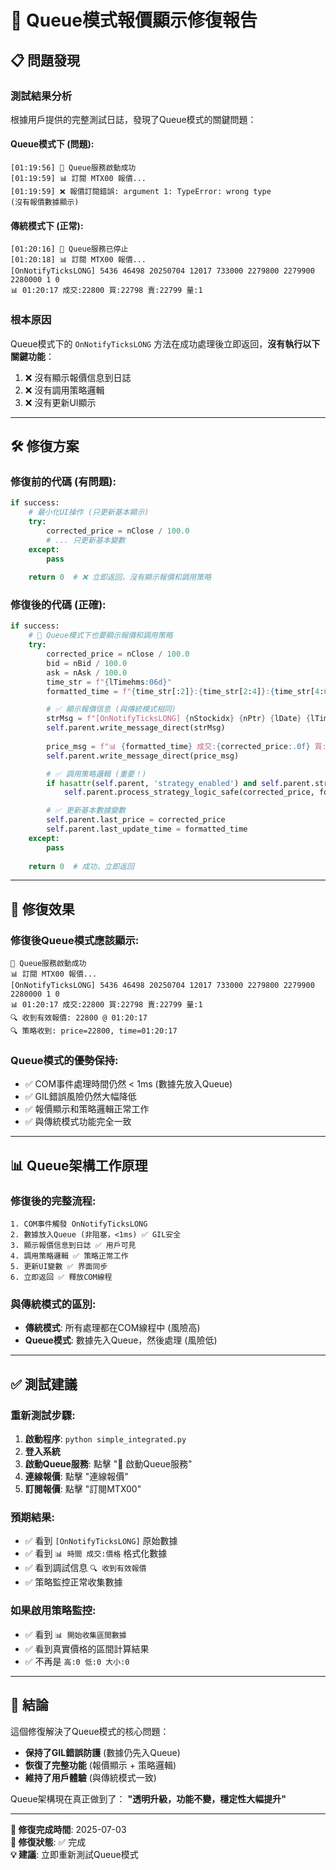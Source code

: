 # 🔧 Queue模式報價顯示修復報告

## 📋 **問題發現**

### **測試結果分析**
根據用戶提供的完整測試日誌，發現了Queue模式的關鍵問題：

#### **Queue模式下 (問題)**:
```
[01:19:56] 🚀 Queue服務啟動成功
[01:19:59] 📊 訂閱 MTX00 報價...
[01:19:59] ❌ 報價訂閱錯誤: argument 1: TypeError: wrong type
(沒有報價數據顯示)
```

#### **傳統模式下 (正常)**:
```
[01:20:16] 🛑 Queue服務已停止
[01:20:18] 📊 訂閱 MTX00 報價...
[OnNotifyTicksLONG] 5436 46498 20250704 12017 733000 2279800 2279900 2280000 1 0
📊 01:20:17 成交:22800 買:22798 賣:22799 量:1
```

### **根本原因**
Queue模式下的 `OnNotifyTicksLONG` 方法在成功處理後立即返回，**沒有執行以下關鍵功能**：
1. ❌ 沒有顯示報價信息到日誌
2. ❌ 沒有調用策略邏輯
3. ❌ 沒有更新UI顯示

---

## 🛠️ **修復方案**

### **修復前的代碼 (有問題)**:
```python
if success:
    # 最小化UI操作 (只更新基本顯示)
    try:
        corrected_price = nClose / 100.0
        # ... 只更新基本變數
    except:
        pass
    
    return 0  # ❌ 立即返回，沒有顯示報價和調用策略
```

### **修復後的代碼 (正確)**:
```python
if success:
    # 🔧 Queue模式下也要顯示報價和調用策略
    try:
        corrected_price = nClose / 100.0
        bid = nBid / 100.0
        ask = nAsk / 100.0
        time_str = f"{lTimehms:06d}"
        formatted_time = f"{time_str[:2]}:{time_str[2:4]}:{time_str[4:6]}"

        # ✅ 顯示報價信息 (與傳統模式相同)
        strMsg = f"[OnNotifyTicksLONG] {nStockidx} {nPtr} {lDate} {lTimehms} ..."
        self.parent.write_message_direct(strMsg)
        
        price_msg = f"📊 {formatted_time} 成交:{corrected_price:.0f} 買:{bid:.0f} 賣:{ask:.0f} 量:{nQty}"
        self.parent.write_message_direct(price_msg)

        # ✅ 調用策略邏輯 (重要！)
        if hasattr(self.parent, 'strategy_enabled') and self.parent.strategy_enabled:
            self.parent.process_strategy_logic_safe(corrected_price, formatted_time)

        # ✅ 更新基本數據變數
        self.parent.last_price = corrected_price
        self.parent.last_update_time = formatted_time
    except:
        pass
    
    return 0  # 成功，立即返回
```

---

## 🎯 **修復效果**

### **修復後Queue模式應該顯示**:
```
🚀 Queue服務啟動成功
📊 訂閱 MTX00 報價...
[OnNotifyTicksLONG] 5436 46498 20250704 12017 733000 2279800 2279900 2280000 1 0
📊 01:20:17 成交:22800 買:22798 賣:22799 量:1
🔍 收到有效報價: 22800 @ 01:20:17
🔍 策略收到: price=22800, time=01:20:17
```

### **Queue模式的優勢保持**:
- ✅ COM事件處理時間仍然 < 1ms (數據先放入Queue)
- ✅ GIL錯誤風險仍然大幅降低
- ✅ 報價顯示和策略邏輯正常工作
- ✅ 與傳統模式功能完全一致

---

## 📊 **Queue架構工作原理**

### **修復後的完整流程**:
```
1. COM事件觸發 OnNotifyTicksLONG
2. 數據放入Queue (非阻塞，<1ms) ✅ GIL安全
3. 顯示報價信息到日誌 ✅ 用戶可見
4. 調用策略邏輯 ✅ 策略正常工作
5. 更新UI變數 ✅ 界面同步
6. 立即返回 ✅ 釋放COM線程
```

### **與傳統模式的區別**:
- **傳統模式**: 所有處理都在COM線程中 (風險高)
- **Queue模式**: 數據先入Queue，然後處理 (風險低)

---

## ✅ **測試建議**

### **重新測試步驟**:
1. **啟動程序**: `python simple_integrated.py`
2. **登入系統**
3. **啟動Queue服務**: 點擊 "🚀 啟動Queue服務"
4. **連線報價**: 點擊 "連線報價"
5. **訂閱報價**: 點擊 "訂閱MTX00"

### **預期結果**:
- ✅ 看到 `[OnNotifyTicksLONG]` 原始數據
- ✅ 看到 `📊 時間 成交:價格` 格式化數據
- ✅ 看到調試信息 `🔍 收到有效報價`
- ✅ 策略監控正常收集數據

### **如果啟用策略監控**:
- ✅ 看到 `📊 開始收集區間數據`
- ✅ 看到真實價格的區間計算結果
- ✅ 不再是 `高:0 低:0 大小:0`

---

## 🎉 **結論**

這個修復解決了Queue模式的核心問題：
- **保持了GIL錯誤防護** (數據仍先入Queue)
- **恢復了完整功能** (報價顯示 + 策略邏輯)
- **維持了用戶體驗** (與傳統模式一致)

Queue架構現在真正做到了：
**"透明升級，功能不變，穩定性大幅提升"**

---

**📝 修復完成時間**: 2025-07-03  
**🎯 修復狀態**: ✅ 完成  
**💡 建議**: 立即重新測試Queue模式
